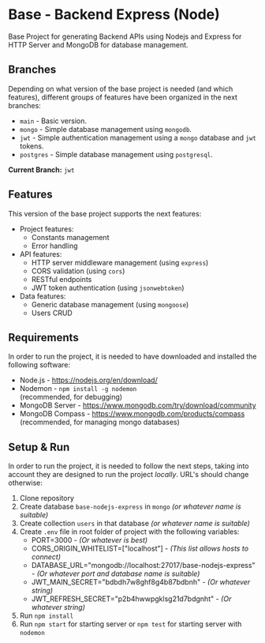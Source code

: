 # Base - Backend Express (Node)
Base Project for generating Backend APIs using Nodejs and Express for HTTP Server and MongoDB for database management.

## Branches
Depending on what version of the base project is needed (and which features), different groups of features have been organized in the next branches:
- `main` - Basic version.
- `mongo` - Simple database management using `mongodb`.
- `jwt` - Simple authentication management using a `mongo` database and `jwt` tokens.
- `postgres` - Simple database management using `postgresql`.

**Current Branch:** `jwt`

## Features
This version of the base project supports the next features:
- Project features:
    - Constants management
    - Error handling
- API features:
    - HTTP server middleware management (using `express`)
    - CORS validation (using `cors`)
    - RESTful endpoints
    - JWT token authentication (using `jsonwebtoken`)
- Data features:
    - Generic database management (using `mongoose`)
    - Users CRUD

## Requirements
In order to run the project, it is needed to have downloaded and installed the following software:
- Node.js - https://nodejs.org/en/download/
- Nodemon - `npm install -g nodemon` <br>
(recommended, for debugging)
- MongoDB Server - https://www.mongodb.com/try/download/community
- MongoDB Compass - https://www.mongodb.com/products/compass <br>
(recommended, for managing mongo databases)

## Setup & Run
In order to run the project, it is needed to follow the next steps, taking into account they are designed to run the project *locally*. URL's should change otherwise:
1. Clone repository
2. Create database `base-nodejs-express` in `mongo` *(or whatever name is suitable)*
3. Create collection `users` in that database *(or whatever name is suitable)*
4. Create `.env` file in root folder of project with the following variables:
    - PORT=3000 - *(Or whatever is best)*
    - CORS_ORIGIN_WHITELIST=["localhost"] - *(This list allows hosts to connect)*
    - DATABASE_URL="mongodb://localhost:27017/base-nodejs-express" - *(Or whatever port and database name is suitable)*
    - JWT_MAIN_SECRET="bdbdh7w8ghf8g4b87bdbnh" - *(Or whatever string)*
    - JWT_REFRESH_SECRET="p2b4hwwpgklsg21d7bdgnht" - *(Or whatever string)*
5. Run `npm install`
6. Run `npm start` for starting server or `npm test` for starting server with `nodemon`


